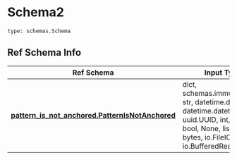 # Schema2
```
type: schemas.Schema
```

## Ref Schema Info
Ref Schema | Input Type | Output Type
---------- | ---------- | -----------
[**pattern_is_not_anchored.PatternIsNotAnchored**](../../../../../../components/schema/pattern_is_not_anchored.md) | dict, schemas.immutabledict, str, datetime.date, datetime.datetime, uuid.UUID, int, float, bool, None, list, tuple, bytes, io.FileIO, io.BufferedReader | schemas.immutabledict, str, float, int, bool, None, tuple, bytes, io.FileIO

